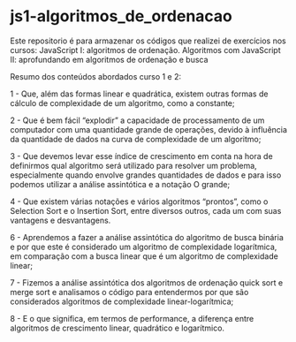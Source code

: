 # js1-algoritmos_de_ordenacao

Este repositorio é para armazenar os códigos que realizei de exercícios nos cursos: 
JavaScript I: algoritmos de ordenação.
Algoritmos com JavaScript II: aprofundando em algoritmos de ordenação e busca

Resumo dos conteúdos abordados curso 1 e 2:

1 - Que, além das formas linear e quadrática, existem outras formas de cálculo de complexidade de um algoritmo, como a constante;

2 - Que é bem fácil “explodir” a capacidade de processamento de um computador com uma quantidade grande de operações, devido à influência da quantidade de dados na curva de complexidade de um algoritmo;

3 - Que devemos levar esse índice de crescimento em conta na hora de definirmos qual algoritmo será utilizado para resolver um problema, especialmente quando envolve grandes quantidades de dados e para isso podemos utilizar a análise assintótica e a notação O grande;

4 - Que existem várias notações e vários algoritmos “prontos”, como o Selection Sort e o Insertion Sort, entre diversos outros, cada um com suas vantagens e desvantagens.

6 - Aprendemos a fazer a análise assintótica do algoritmo de busca binária e por que este é considerado um algoritmo de complexidade logarítmica, em comparação com a busca linear que é um algoritmo de complexidade linear;

7 - Fizemos a análise assintótica dos algoritmos de ordenação quick sort e merge sort e analisamos o código para entendermos por que são considerados algoritmos de complexidade linear-logarítmica;

8 - E o que significa, em termos de performance, a diferença entre algoritmos de crescimento linear, quadrático e logarítmico.
